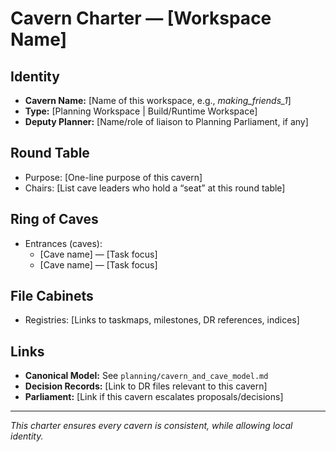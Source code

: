 # Cavern Charter — [Workspace Name]

## Identity
- **Cavern Name:** [Name of this workspace, e.g., *making_friends_1*]  
- **Type:** [Planning Workspace | Build/Runtime Workspace]  
- **Deputy Planner:** [Name/role of liaison to Planning Parliament, if any]  

## Round Table
- Purpose: [One-line purpose of this cavern]  
- Chairs: [List cave leaders who hold a “seat” at this round table]  

## Ring of Caves
- Entrances (caves):  
  - [Cave name] — [Task focus]  
  - [Cave name] — [Task focus]  

## File Cabinets
- Registries: [Links to taskmaps, milestones, DR references, indices]  

## Links
- **Canonical Model:** See `planning/cavern_and_cave_model.md`  
- **Decision Records:** [Link to DR files relevant to this cavern]  
- **Parliament:** [Link if this cavern escalates proposals/decisions]

---

*This charter ensures every cavern is consistent, while allowing local identity.*

